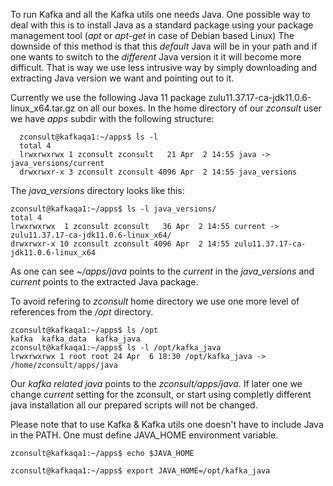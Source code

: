 To run Kafka and all the Kafka utils one needs Java. 
One possible way to deal with this is to install Java as a standard package using your package management
tool (_apt_ or _apt-get_ in case of Debian based Linux) The downside of this method is that this _default_ Java will be in your path and if one wants to switch to the _different_ Java version it it will become more difficult.
That is way we use less intrusive way by simply downloading and extracting Java version we want and pointing out to it.  


Currently we use the following Java 11 package zulu11.37.17-ca-jdk11.0.6-linux_x64.tar.gz on all our boxes.
In the home directory of our _zconsult_ user we have _apps_ subdir with the following structure:

      zconsult@kafkaqa1:~/apps$ ls -l
      total 4
      lrwxrwxrwx 1 zconsult zconsult   21 Apr  2 14:55 java -> java_versions/current
      drwxrwxr-x 3 zconsult zconsult 4096 Apr  2 14:55 java_versions

The _java_versions_ directory looks like this:
   
    zconsult@kafkaqa1:~/apps$ ls -l java_versions/
    total 4
    lrwxrwxrwx  1 zconsult zconsult   36 Apr  2 14:55 current -> zulu11.37.17-ca-jdk11.0.6-linux_x64/
    drwxrwxr-x 10 zconsult zconsult 4096 Apr  2 14:55 zulu11.37.17-ca-jdk11.0.6-linux_x64

As one can see _~/apps/java_ points to the _current_ in the _java_versions_ and _current_ points to the extracted Java package.

To avoid refering to _zconsult_ home directory we use one more level of references from the _/opt_ directory.

    zconsult@kafkaqa1:~/apps$ ls /opt
    kafka  kafka_data  kafka_java
    zconsult@kafkaqa1:~/apps$ ls -l /opt/kafka_java
    lrwxrwxrwx 1 root root 24 Apr  6 18:30 /opt/kafka_java -> /home/zconsult/apps/java

Our _kafka related java_ points to the _zconsult/apps/java_. If later one we change _current_ setting for the zconsult, or start using completly different java installation all our prepared scripts will not be changed.

Please note that to use Kafka & Kafka utils one doesn't have to include Java in the PATH. One must define JAVA_HOME environment variable.

    zconsult@kafkaqa1:~/apps$ echo $JAVA_HOME

    zconsult@kafkaqa1:~/apps$ export JAVA_HOME=/opt/kafka_java
